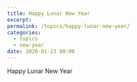 ```yaml
---
title: Happy Lunar New Year
excerpt: 
permalink: /topics/happy-lunar-new-year/
categories:
  - topics
  - new-year
date: 2020-01-23 00:00
---
```


Happy Lunar New Year